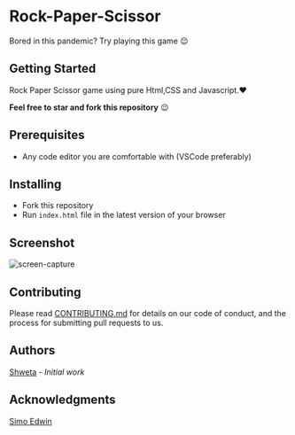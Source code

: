 # Rock-Paper-Scissor
Bored in this pandemic? Try playing this game :wink:

## Getting Started
Rock Paper Scissor game using pure Html,CSS and Javascript.:heart:

**Feel free to star and fork this repository** :wink:

## Prerequisites
- Any code editor you are comfortable with (VSCode preferably)

## Installing
- Fork this repository
- Run `index.html` file in the latest version of your browser

## Screenshot
![screen-capture](https://user-images.githubusercontent.com/57098154/104089869-55a02f80-5298-11eb-897a-0f830a8f862f.gif)

## Contributing
  Please read [CONTRIBUTING.md](docs/CONTRIBUTING.md) for details on our code of conduct, and the process for submitting pull requests to us.

## Authors
  [Shweta](https://github.com/Shw374) - *Initial work* 

## Acknowledgments
 [Simo Edwin](https://github.com/developedbyed)
